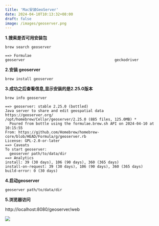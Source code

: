 ```yaml
---
title: 'Mac安装GeoServer'
date: 2024-04-10T10:13:32+08:00
draft: false
image: /images/geoserver.png
---
```


**1.搜索是否可用安装包**
```
brew search geoserver

==> Formulae
geoserver                                         geckodriver
```
**2.安装 geoserver**
```
brew install geoserver
```
**3.成功之后查看信息,显示安装的是2.25.0版本**
```
brew info geoserver

==> geoserver: stable 2.25.0 (bottled)
Java server to share and edit geospatial data
https://geoserver.org/
/opt/homebrew/Cellar/geoserver/2.25.0 (885 files, 125.0MB) *
  Poured from bottle using the formulae.brew.sh API on 2024-04-10 at 10:15:55
From: https://github.com/Homebrew/homebrew-core/blob/HEAD/Formula/g/geoserver.rb
License: GPL-2.0-or-later
==> Caveats
To start geoserver:
  geoserver path/to/data/dir
==> Analytics
install: 39 (30 days), 106 (90 days), 360 (365 days)
install-on-request: 39 (30 days), 106 (90 days), 360 (365 days)
build-error: 0 (30 days)
```
**4.启动geoserver**
```
geoserver path/to/data/dir
```
**5.浏览器访问**

http://localhost:8080/geoserver/web

![](/images/geoserver-web.png)
